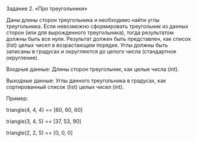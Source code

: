 Задание 2. «Про треугольники»

Даны длины сторон треугольника и необходимо найти углы треугольника. Если невозможно сформировать треугольник из данных сторон (или для вырожденного треугольника), тогда результатом должны быть все нули. Результат должен быть представлен, как список (list) целых чисел в возрастающем порядке. Углы должны быть записаны в градусах и округляются до целого числа (стандартное округление).

Входные данные: Длины сторон треугольник, как целые числа (int).

Выходные данные: Углы данного треугольника в градусах, как сортированный список (list) целых чисел (int).


Пример:

triangle(4, 4, 4) == [60, 60, 60]

triangle(3, 4, 5) == [37, 53, 90]

triangle(2, 2, 5) == [0, 0, 0]